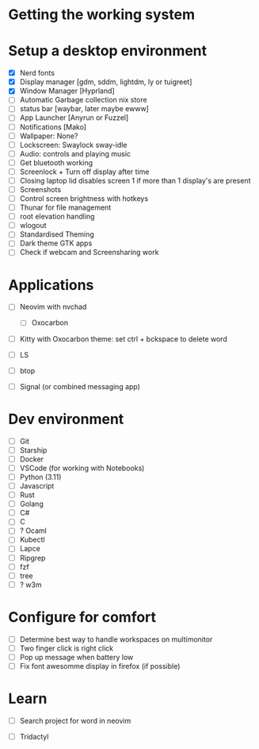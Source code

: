 # Getting the working system

# Setup a desktop environment
- [X] Nerd fonts
- [X] Display manager [gdm, sddm, lightdm, ly or tuigreet]
- [X] Window Manager [Hyprland]
- [ ] Automatic Garbage collection nix store
- [ ] status bar [waybar, later maybe ewww]
- [ ] App Launcher [Anyrun or Fuzzel]
- [ ] Notifications [Mako]
- [ ] Wallpaper: None?
- [ ] Lockscreen: Swaylock sway-idle
- [ ] Audio: controls and playing music
- [ ] Get bluetooth working
- [ ] Screenlock + Turn off display after time
- [ ] Closing laptop lid disables screen 1 if more than 1 display's are present
- [ ] Screenshots
- [ ] Control screen brightness with hotkeys
- [ ] Thunar for file management
- [ ] root elevation handling
- [ ] wlogout
- [ ] Standardised Theming
- [ ] Dark theme GTK apps
- [ ] Check if webcam and Screensharing work

# Applications
- [ ] Neovim with nvchad
    - [ ] Oxocarbon
- [ ] Kitty with Oxocarbon theme: set ctrl + bckspace to delete word
- [ ] LS
- [ ] btop
- [ ] Signal (or combined messaging app)


# Dev environment
- [ ] Git
- [ ] Starship
- [ ] Docker
- [ ] VSCode (for working with Notebooks)
- [ ] Python (3.11)
- [ ] Javascript
- [ ] Rust
- [ ] Golang
- [ ] C#
- [ ] C
- [ ] ? Ocaml
- [ ] Kubectl
- [ ] Lapce
- [ ] Ripgrep
- [ ] fzf
- [ ] tree
- [ ] ? w3m
 
# Configure for comfort
- [ ] Determine best way to handle workspaces on multimonitor
- [ ] Two finger click is right click
- [ ] Pop up message when battery low
- [ ] Fix font awesomme display in firefox (if possible)

# Learn
- [ ] Search project for word in neovim
- [ ] Tridactyl


